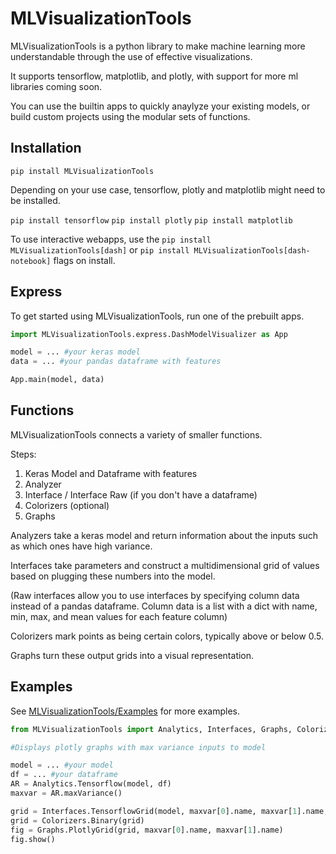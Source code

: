 # MLVisualizationTools

MLVisualizationTools is a python library to make
machine learning more understandable through the
use of effective visualizations.

It supports tensorflow, matplotlib, and plotly, with 
support for more ml libraries coming soon.

You can use the builtin apps to quickly anaylyze your
existing models, or build custom projects using the modular
sets of functions.

## Installation

`pip install MLVisualizationTools`

Depending on your use case, tensorflow, plotly and matplotlib might need to be
installed.

`pip install tensorflow`
`pip install plotly`
`pip install matplotlib`

To use interactive webapps, use the `pip install MLVisualizationTools[dash]` or `pip install MLVisualizationTools[dash-notebook]`
flags on install.

## Express

To get started using MLVisualizationTools, run one of the prebuilt apps.

```python
import MLVisualizationTools.express.DashModelVisualizer as App

model = ... #your keras model
data = ... #your pandas dataframe with features

App.main(model, data)
```

## Functions

MLVisualizationTools connects a variety of smaller functions.

Steps:
1. Keras Model and Dataframe with features
2. Analyzer
3. Interface / Interface Raw (if you don't have a dataframe)
4. Colorizers (optional)
5. Graphs

Analyzers take a keras model and return information about the inputs
such as which ones have high variance.

Interfaces take parameters and construct a multidimensional grid
of values based on plugging these numbers into the model.

(Raw interfaces allow you to use interfaces by specifying column
data instead of a pandas dataframe. Column data is a list with a dict with name, min,
max, and mean values for each feature column)

Colorizers mark points as being certain colors, typically above or below
0.5.

Graphs turn these output grids into a visual representation.

## Examples

See [MLVisualizationTools/Examples](/src/MLVisualizationTools/examples) for more examples.

```python
from MLVisualizationTools import Analytics, Interfaces, Graphs, Colorizers

#Displays plotly graphs with max variance inputs to model

model = ... #your model
df = ... #your dataframe
AR = Analytics.Tensorflow(model, df)
maxvar = AR.maxVariance()

grid = Interfaces.TensorflowGrid(model, maxvar[0].name, maxvar[1].name, df, ["Survived"])
grid = Colorizers.Binary(grid)
fig = Graphs.PlotlyGrid(grid, maxvar[0].name, maxvar[1].name)
fig.show()
```